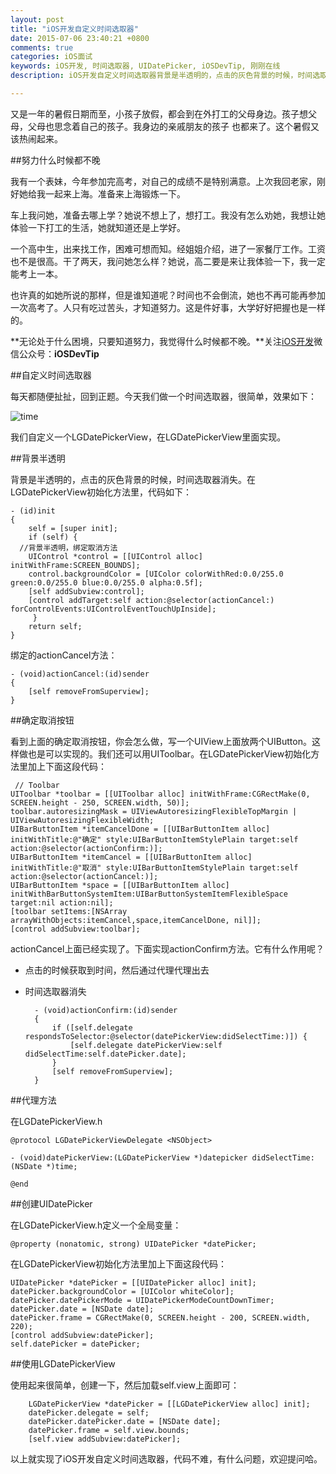 ```yaml
---
layout: post
title: "iOS开发自定义时间选取器"
date: 2015-07-06 23:40:21 +0800
comments: true
categories: iOS面试
keywords: iOS开发, 时间选取器, UIDatePicker, iOSDevTip, 刚刚在线
description: iOS开发自定义时间选取器背景是半透明的，点击的灰色背景的时候，时间选取器消失。在LGDatePickerView初始化方法里，代码如下

---
```



又是一年的暑假日期而至，小孩子放假，都会到在外打工的父母身边。孩子想父母，父母也思念着自己的孩子。我身边的亲戚朋友的孩子 也都来了。这个暑假又该热闹起来。

##努力什么时候都不晚

我有一个表妹，今年参加完高考，对自己的成绩不是特别满意。上次我回老家，刚好她给我一起来上海。准备来上海锻炼一下。

车上我问她，准备去哪上学？她说不想上了，想打工。我没有怎么劝她，我想让她体验一下打工的生活，她就知道还是上学好。

一个高中生，出来找工作，困难可想而知。经姐姐介绍，进了一家餐厅工作。工资也不是很高。干了两天，我问她怎么样？她说，高二要是来让我体验一下，我一定能考上一本。

也许真的如她所说的那样，但是谁知道呢？时间也不会倒流，她也不再可能再参加一次高考了。人只有吃过苦头，才知道努力。这是件好事，大学好好把握也是一样的。


**无论处于什么困境，只要知道努力，我觉得什么时候都不晚。**关注[iOS开发](http://www.superqq.com/)微信公众号：**iOSDevTip**

##自定义时间选取器

每天都随便扯扯，回到正题。今天我们做一个时间选取器，很简单，效果如下：

![time](http://7xjrlb.com1.z0.glb.clouddn.com/time.png)

我们自定义一个LGDatePickerView，在LGDatePickerView里面实现。

##背景半透明

背景是半透明的，点击的灰色背景的时候，时间选取器消失。在LGDatePickerView初始化方法里，代码如下：

	- (id)init
	{
	    self = [super init];
	    if (self) {
	  //背景半透明，绑定取消方法
	    UIControl *control = [[UIControl alloc] initWithFrame:SCREEN_BOUNDS];
	    control.backgroundColor = [UIColor colorWithRed:0.0/255.0 green:0.0/255.0 blue:0.0/255.0 alpha:0.5f];
	    [self addSubview:control];
	    [control addTarget:self action:@selector(actionCancel:) forControlEvents:UIControlEventTouchUpInside];	   
	     }
	    return self;
	}

	 
    
绑定的actionCancel方法：

	- (void)actionCancel:(id)sender
	{
	    [self removeFromSuperview];
	}

##确定取消按钮

看到上面的确定取消按钮，你会怎么做，写一个UIView上面放两个UIButton。这样做也是可以实现的。我们还可以用UIToolbar。在LGDatePickerView初始化方法里加上下面这段代码：

	 // Toolbar
    UIToolbar *toolbar = [[UIToolbar alloc] initWithFrame:CGRectMake(0, SCREEN.height - 250, SCREEN.width, 50)];
    toolbar.autoresizingMask = UIViewAutoresizingFlexibleTopMargin | UIViewAutoresizingFlexibleWidth;
    UIBarButtonItem *itemCancelDone = [[UIBarButtonItem alloc] initWithTitle:@"确定" style:UIBarButtonItemStylePlain target:self action:@selector(actionConfirm:)];
    UIBarButtonItem *itemCancel = [[UIBarButtonItem alloc] initWithTitle:@"取消" style:UIBarButtonItemStylePlain target:self action:@selector(actionCancel:)];
    UIBarButtonItem *space = [[UIBarButtonItem alloc] initWithBarButtonSystemItem:UIBarButtonSystemItemFlexibleSpace target:nil action:nil];
    [toolbar setItems:[NSArray arrayWithObjects:itemCancel,space,itemCancelDone, nil]];
    [control addSubview:toolbar];
    
actionCancel上面已经实现了。下面实现actionConfirm方法。它有什么作用呢？

* 点击的时候获取到时间，然后通过代理代理出去
* 时间选取器消失

	
		- (void)actionConfirm:(id)sender
		{
		    if ([self.delegate respondsToSelector:@selector(datePickerView:didSelectTime:)]) {
		        [self.delegate datePickerView:self didSelectTime:self.datePicker.date];
		    }
		    [self removeFromSuperview];
		}


##代理方法

在LGDatePickerView.h

	@protocol LGDatePickerViewDelegate <NSObject>
	
	- (void)datePickerView:(LGDatePickerView *)datepicker didSelectTime:(NSDate *)time;
	
	@end

 
##创建UIDatePicker

在LGDatePickerView.h定义一个全局变量：

	@property (nonatomic, strong) UIDatePicker *datePicker;

在LGDatePickerView初始化方法里加上下面这段代码：

    UIDatePicker *datePicker = [[UIDatePicker alloc] init];
    datePicker.backgroundColor = [UIColor whiteColor];
    datePicker.datePickerMode = UIDatePickerModeCountDownTimer;
    datePicker.date = [NSDate date];
    datePicker.frame = CGRectMake(0, SCREEN.height - 200, SCREEN.width, 220);
    [control addSubview:datePicker];
    self.datePicker = datePicker;

##使用LGDatePickerView

使用起来很简单，创建一下，然后加载self.view上面即可：

		LGDatePickerView *datePicker = [[LGDatePickerView alloc] init];
	    datePicker.delegate = self;
	    datePicker.datePicker.date = [NSDate date];
	    datePicker.frame = self.view.bounds;
	    [self.view addSubview:datePicker];
    
以上就实现了iOS开发自定义时间选取器，代码不难，有什么问题，欢迎提问哈。
  